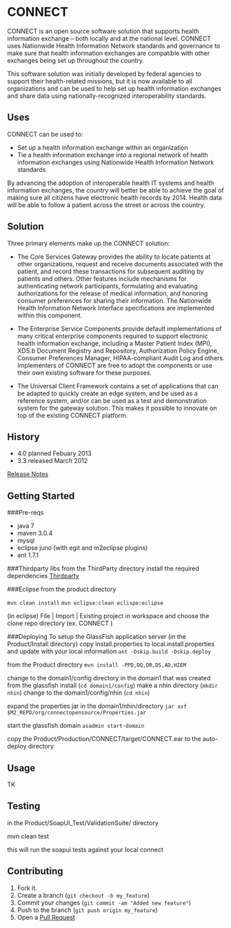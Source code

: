 CONNECT
=======
 
CONNECT is an open source software solution that supports health information exchange – both locally and at the national level. CONNECT uses Nationwide Health Information Network standards and governance to make sure that health information exchanges are compatible with other exchanges being set up throughout the country.

This software solution was initially developed by federal agencies to support their health-related missions, but it is now available to all organizations and can be used to help set up health information exchanges and share data using nationally-recognized interoperability standards.

Uses
----
CONNECT can be used to:

* Set up a health information exchange within an organization
* Tie a health information exchange into a regional network of health information exchanges using Nationwide Health Information Network standards

By advancing the adoption of interoperable health IT systems and health information exchanges, the country will better be able to achieve the goal of making sure all citizens have electronic health records by 2014. Health data will be able to follow a patient across the street or across the country.

Solution
--------
Three primary elements make up the CONNECT solution:

* The Core Services Gateway provides the ability to locate patients at other organizations, request and receive documents associated with the patient, and record these transactions for subsequent auditing by patients and others. Other features include mechanisms for authenticating network participants, formulating and evaluating authorizations for the release of medical information, and honoring consumer preferences for sharing their information. The Nationwide Health Information Network Interface specifications are implemented within this component.

* The Enterprise Service Components provide default implementations of many critical enterprise components required to support electronic health information exchange, including a Master Patient Index (MPI), XDS.b Document Registry and Repository, Authorization Policy Engine, Consumer Preferences Manager, HIPAA-compliant Audit Log and others. Implementers of CONNECT are free to adopt the components or use their own existing software for these purposes.

* The Universal Client Framework contains a set of applications that can be adapted to quickly create an edge system, and be used as a reference system, and/or can be used as a test and demonstration system for the gateway solution. This makes it possible to innovate on top of the existing CONNECT platform.

History
-------
  * 4.0 planned Febuary 2013
  * 3.3 released March 2012
  
[Release Notes](/HISTORY.md)

Getting Started
---------------
###Pre-reqs
* java 7
* maven 3.0.4
* mysql
* eclipse juno (with egit and m2eclipse plugins)
* ant 1.7.1

###Thirdparty libs
from the ThirdParty directory install the required dependencies [Thirdparty](/Thirdparty/README.md)

###Eclipse
from the product directory

`mvn clean install` 
`mvn eclipse:clean eclispe:eclipse`

(in eclipse)
File | Import | Existing project in workspace
and choose the clone repo directory (ex. CONNECT )

###Deploying
To setup the GlassFish application server
(in the Product/Install directory)
copy install.properties to local.install.properties and update with your local information
`ant -Dskip.build -Dskip.deploy` 

from the Product directory
`mvn install -PPD,DQ,DR,DS,AD,HIEM`

change to the domain1/config directory in the domain1 that was created from the glassfish install (`cd domain1/config`) 
make a nhin directory (`mkdir nhin`)
change to the domain1/config/nhin (`cd nhin`)

expand the properties jar in the domain1/nhin/directory
`jar xvf $M2_REPO/org/connectopensource/Properties.jar`


start the glassfish domain
`asadmin start-domain`

copy the Product/Production/CONNECT/target/CONNECT.ear to the auto-deploy directory



Usage
-----
TK

Testing
-------

in the Product/SoapUI_Test/ValidationSuite/ directory

mvn clean test

this will run the soapui tests against your local connect

Contributing
------------
1. Fork it.
2. Create a branch (`git checkout -b my_feature`)
3. Commit your changes (`git commit -am "Added new feature"`)
4. Push to the branch (`git push origin my_feature`)
5. Open a [Pull Request][1]

[1]: https://github.com/CONNECT-Solution/CONNECT/pulls
